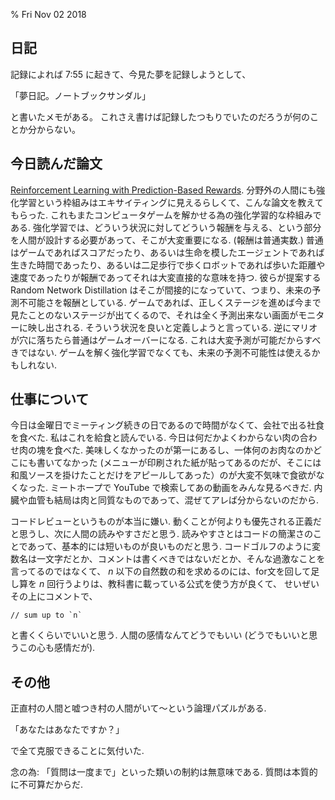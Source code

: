 % Fri Nov 02 2018

## 日記

記録によれば 7:55 に起きて、今見た夢を記録しようとして、

「夢日記。ノートブックサンダル」

と書いたメモがある。
これさえ書けば記録したつもりでいたのだろうが何のことか分からない。

## 今日読んだ論文

[Reinforcement Learning with Prediction-Based Rewards](https://blog.openai.com/reinforcement-learning-with-prediction-based-rewards/).
分野外の人間にも強化学習という枠組みはエキサイティングに見えるらしくて、こんな論文を教えてもらった.
これもまたコンピュータゲームを解かせる為の強化学習的な枠組みである.
強化学習では、どういう状況に対してどういう報酬を与える、という部分を人間が設計する必要があって、そこが大変重要になる.
(報酬は普通実数.)
普通はゲームであればスコアだったり、あるいは生命を模したエージェントであれば生きた時間であったり、あるいは二足歩行で歩くロボットであれば歩いた距離や速度であったりが報酬であってそれは大変直接的な意味を持つ.
彼らが提案する Random Network Distillation はそこが間接的になっていて、つまり、未来の予測不可能さを報酬としている.
ゲームであれば、正しくステージを進めば今まで見たことのないステージが出てくるので、それは全く予測出来ない画面がモニターに映し出される.
そういう状況を良いと定義しようと言っている.
逆にマリオが穴に落ちたら普通はゲームオーバーになる. これは大変予測が可能だからすべきではない.
ゲームを解く強化学習でなくても、未来の予測不可能性は使えるかもしれない.

## 仕事について

今日は金曜日でミーティング続きの日であるので時間がなくて、会社で出る社食を食べた.
私はこれを給食と読んでいる.
今日は何だかよくわからない肉の合わせ肉の塊を食べた.
美味しくなかったのが第一にあるし、一体何のお肉なのかどこにも書いてなかった (メニューが印刷された紙が貼ってあるのだが、そこには和風ソースを掛けたことだけをアピールしてあった）のが大変不気味で食欲がなくなった.
ミートホープで YouTube で検索してあの動画をみんな見るべきだ.
内臓や血管も結局は肉と同質なものであって、混ぜてアレば分からないのだから.

コードレビューというものが本当に嫌い.
動くことが何よりも優先される正義だと思うし、次に人間の読みやすさだと思う.
読みやすさとはコードの簡潔さのことであって、基本的には短いものが良いものだと思う.
コードゴルフのように変数名は一文字だとか、コメントは書くべきではないだとか、そんな過激なことを言ってるのではなくて、
$n$ 以下の自然数の和を求めるのには、for文を回して足し算を $n$ 回行うよりは、教科書に載っている公式を使う方が良くて、
せいぜいその上にコメントで、

```
// sum up to `n`
```

と書くくらいでいいと思う.
人間の感情なんてどうでもいい (どうでもいいと思うこの心も感情だが).

## その他

正直村の人間と嘘つき村の人間がいて〜という論理パズルがある.

「あなたはあなたですか？」

で全て克服できることに気付いた.

念の為: 「質問は一度まで」といった類いの制約は無意味である.
質問は本質的に不可算だからだ.
